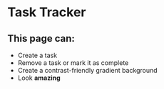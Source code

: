 # Task Tracker
## This page can:
- Create a task
- Remove a task or mark it as complete
- Create a contrast-friendly gradient background
- Look **amazing**
